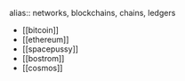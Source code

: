 alias:: networks, blockchains, chains, ledgers

- [[bitcoin]]
- [[ethereum]]
- [[spacepussy]]
- [[bostrom]]
- [[cosmos]]